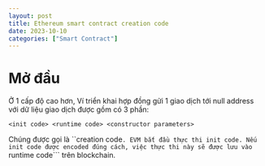 ```yaml
---
layout: post
title: Ethereum smart contract creation code
date: 2023-10-10
categories: ["Smart Contract"]
---
```


# Mở đầu

Ở 1 cấp độ cao hơn, Ví triển khai hợp đồng gửi 1 giao dịch tới null address với dữ liệu giao dịch được gồm có 3 phần: 

```
<init code> <runtime code> <constructor parameters>
```

Chúng được gọi là ``creation code```. EVM bắt đầu thực thi init code. Nếu init code được encoded đúng cách, việc thực thi này sẽ được lưu vào ```runtime code``` trên blockchain. 


